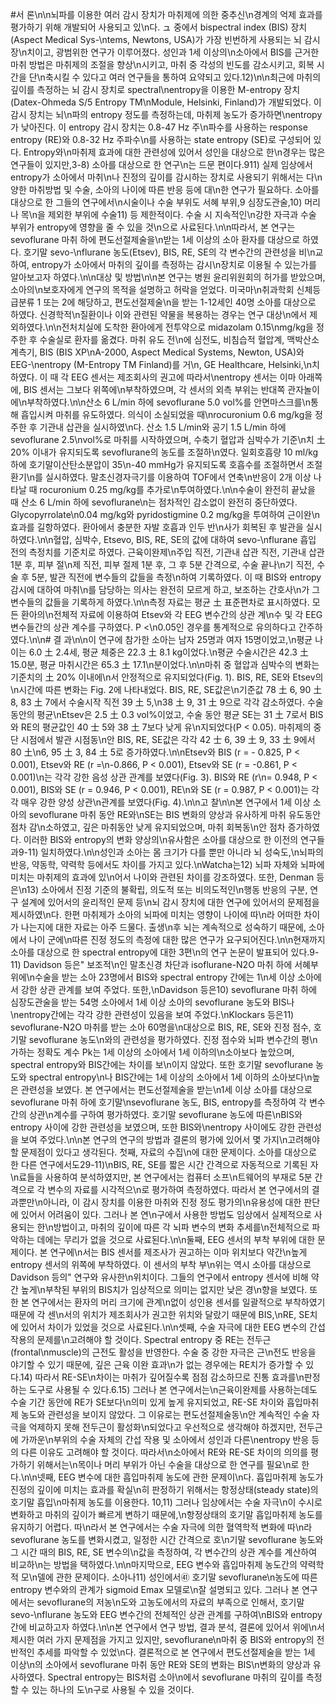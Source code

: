 #서 론\n\n뇌파를 이용한 여러 감시 장치가 마취제에 의한 중추신\n경계의 억제 효과를 평가하기 위해 개발되어 사용되고 있\n다. ュ 중에서 bispectral index (BIS) 장치(Aspect Medical Sys-\ntems, Newtons, USA)가 가장 빈번하게 사용되는 뇌 감시 장\n치이고, 광범위한 연구가 이루어졌다. 성인과 1세 이상의\n소아에서 BIS를 근거한 마취 방법은 마취제의 조절을 향상\n시키고, 마취 중 각성의 빈도를 감소시키고, 회복 시간을 단\n축시킬 수 있다고 여러 연구들을 통하여 요약되고 있다.12)\n\n최근에 마취의 깊이를 측정하는 뇌 감시 장치로 spectral\nentropy을 이용한 M-entropy 장치(Datex-Ohmeda S/5 Entropy TM\nModule, Helsinki, Finland)가 개발되었다. 이 감시 장치는 뇌\n파의 entropy 정도를 측정하는데, 마취제 농도가 증가하면\nentropy가 낮아진다. 이 entropy 감시 장치는 0.8-47 Hz 주\n파수를 사용하는 response entropy (RE)와 0.8-32 Hz 주파수\n를 사용하는 state entropy (SE)로 구성되어 있다. Entropy와\n마취제 효과에 대한 관련성에 있어서 성인을 대상으로 한\n경우는 많은 연구들이 있지만,3-8) 소아를 대상으로 한 연구\n는 드문 편이다.911) 실제 임상에서 entropy가 소아에서 마취\n나 진정의 깊이를 감시하는 장치로 사용되기 위해서는 다\n양한 마취방법 및 수술, 소아의 나이에 따른 반응 등에 대\n한 연구가 필요하다. 소아를 대상으로 한 그들의 연구에서\n시술이나 수술 부위도 서혜 부위,9 심장도관술,10) 머리나 목\n을 제외한 부위에 수술11) 등 제한적이다. 수술 시 지속적인\n강한 자극과 수술 부위가 entropy에 영향을 줄 수 있을 것\n으로 사료된다.\n\n따라서, 본 연구는 sevoflurane 마취 하에 편도선절제술을\n받는 1세 이상의 소아 환자를 대상으로 하였다. 호기말 sevo-\nflurane 농도(Etsev), BIS, RE, SE의 각 변수간의 관련성을 비\n교하여, entropy가 소아에서 마취의 깊이를 측정하는 감시\n장치로 이용될 수 있는가를 알아보고자 하였다.\n\n대상 및 방법\n\n본 연구는 병원 윤리위원회의 허가를 받았으며, 소아의\n보호자에게 연구의 목적을 설명하고 허락을 얻었다. 미국마\n취과학회 신체등급분류 1 또는 2에 해당하고, 편도선절제술\n을 받는 1-12세인 40명 소아를 대상으로 하였다. 신경학적\n질환이나 이와 관련된 약물을 복용하는 경우는 연구 대상\n에서 제외하였다.\n\n전처치실에 도착한 환아에게 전투약으로 midazolam 0.15\nmg/kg을 정주한 후 수술실로 환자를 옮겼다. 마취 유도 전\n에 심전도, 비침습적 혈압계, 맥박산소계측기, BIS (BIS XP\nA-2000, Aspect Medical Systems, Newton, USA)와 EEG-\nentropy (M-Entropy TM Finland)를 거\n, GE Healthcare, Helsinki,\n치하였다. 이 때 각 EEG 센서는 제조회사의 권고에 따라서\nentropy 센서는 이마 아래쪽에, BIS 센서는 그보다 위쪽에\n부착하였으며, 각 센서의 외측 부위는 반대쪽 관자놀이에\n부착하였다.\n\n산소 6 L/min 하에 sevoflurane 5.0 vol%를 안면마스크를\n통해 흡입시켜 마취를 유도하였다. 의식이 소실되었을 때\nrocuronium 0.6 mg/kg을 정주한 후 기관내 삽관을 실시하였\n다. 산소 1.5 L/min와 공기 1.5 L/min 하에 sevoflurane 2.5\nvol%로 마취를 시작하였으며, 수축기 혈압과 심박수가 기준\n치 土 20% 이내가 유지되도록 sevoflurane의 농도를 조절하\n였다. 일회호흡량 10 ml/kg 하에 호기말이산탄소분압이 35\n-40 mmHg가 유지되도록 호흡수를 조절하면서 조절 환기\n를 실시하였다. 말초신경자극기를 이용하여 TOF에서 연축\n반응이 2개 이상 나타날 때 rocuronium 0.25 mg/kg를 추가로\n투여하였다.\n\n수술이 완전히 끝났을 때 산소 6 L/min 하에 sevoflurane\n는 점차적인 감소없이 완전히 중단하였다. Glycopyrrolate\n0.04 mg/kg와 pyridostigmine 0.2 mg/kg을 투여하여 근이완\n효과를 길항하였다. 환아에서 충분한 자발 호흡과 인두 반\n사가 회복된 후 발관을 실시하였다.\n\n혈압, 심박수, Etsevo, BIS, RE, SE의 값에 대하여 sevo-\nflurane 흡입 전의 측정치를 기준치로 하였다. 근육이완제\n주입 직전, 기관내 삽관 직전, 기관내 삽관 1분 후, 피부 절\n제 직전, 피부 절제 1분 후, 그 후 5분 간격으로, 수술 끝나\n기 직전, 수술 후 5분, 발관 직전에 변수들의 값들을 측정\n하여 기록하였다. 이 때 BIS와 entropy 감시에 대하여 마취\n를 담당하는 의사는 완전히 모르게 하고, 보조하는 간호사\n가 그 변수들의 값들을 기록하게 하였다.\n\n측정 자료는 평균 土 표준편차로 표시하였다. 모든 환아의\n전체적 자료에 이용하여 Etsev와 각 EEG 변수간의 상관 계\n수 및 각 EEG 변수들간의 상관 계수를 구하였다. P <\n0.05인 경우를 통계적으로 유의하다고 간주하였다.\n\n# 결 과\n\n이 연구에 참가한 소아는 남자 25명과 여자 15명이었고,\n평균 나이는 6.0 土 2.4세, 평균 체중은 22.3 土 8.1 kg이었다.\n평균 수술시간은 42.3 土 15.0분, 평균 마취시간은 65.3 土 17.1\n분이었다.\n\n마취 중 혈압과 심박수의 변화는 기준치의 土 20% 이내에\n서 안정적으로 유지되었다(Fig. 1). BIS, RE, SE와 Etsev의\n시간에 따른 변화는 Fig. 2에 나타내었다. BIS, RE, SE값은\n기준값 78 土 6, 90 土 8, 83 土 7에서 수술시작 직전 39 土 5,\n38 土 9, 31 土 9으로 각각 감소하였다. 수술 동안의 평균\nEtsev은 2.5 土 0.3 vol%이었고, 수술 동안 평균 SE는 31 土 7로서 BIS와 RE의 평균값인 40 士 5와 38 土 7보다 낮게 유\n지되었다(P < 0.05). 마취제의 중단 시점에서 발관 시점동\n안 BIS, RE, SE값은 각각 42 士 6, 39 土 9, 33 土 9에서 80 土\n6, 95 土 3, 84 土 5로 증가하였다.\n\nEtsev와 BIS (r = - 0.825, P < 0.001), Etsev와 RE (r =\n-0.866, P < 0.001), Etsev와 SE (r = -0.861, P < 0.001)\n는 각각 강한 음성 상관 관계를 보였다(Fig. 3). BIS와 RE (r\n= 0.948, P < 0.001), BIS와 SE (r = 0.946, P < 0.001), RE\n와 SE (r = 0.987, P < 0.001)는 각각 매우 강한 양성 상관\n관계를 보였다(Fig. 4).\n\n고 찰\n\n본 연구에서 1세 이상 소아의 sevoflurane 마취 동안 RE와\nSE는 BIS 변화의 양상과 유사하게 마취 유도동안 점차 감\n소하였고, 깊은 마취동안 낮게 유지되었으며, 마취 회복동\n안 점차 증가하였다. 이러한 BIS와 entropy의 변화 양상의\n유사함은 소아를 대상으로 한 이전의 연구들과9-11) 일치하였다.\n\n성인과 소아는 몸 크기가 다를 뿐만 아니라 뇌 성숙도,\n뇌파의 반응, 약동학, 약력학 등에서도 차이를 가지고 있다.\nWatcha는12) 뇌파 자체와 뇌파에 미치는 마취제의 효과에 있\n어서 나이와 관련된 차이를 강조하였다. 또한, Denman 등은\n13) 소아에서 진정 기준의 불확립, 의도적 또는 비의도적인\n행동 반응의 구분, 연구 설계에 있어서의 윤리적인 문제 등\n뇌 감시 장치에 대한 연구에 있어서의 문제점을 제시하였\n다. 한편 마취제가 소아의 뇌파에 미치는 영향이 나이에 따\n라 어떠한 차이가 나는지에 대한 자료는 아주 드물다. 출생\n후 뇌는 계속적으로 성숙하기 때문에, 소아에서 나이 군에\n따른 진정 정도의 측정에 대한 많은 연구가 요구되어진다.\n\n현재까지 소아를 대상으로 한 spectral entropy에 대한 3편\n의 연구 논문이 발표되어 있다.9-11) Davidson 등은\" 보조적\n인 말초신경 차단과 isoflurane-N2O 마취 하에 서혜부위에\n수술을 받는 소아 23명에서 BIS와 spectral entropy 간에는 1\n세 이상 소아에서 강한 상관 관계를 보여 주었다. 또한,\nDavidson 등은10) sevoflurane 마취 하에 심장도관술을 받는 54명 소아에서 1세 이상 소아의 sevoflurane 농도와 BIS나\nentropy간에는 각각 강한 관련성이 있음을 보여 주었다.\nKlockars 등은11) sevoflurane-N2O 마취를 받는 소아 60명을\n대상으로 BIS, RE, SE와 진정 점수, 호기말 sevoflurane 농도\n와의 관련성을 평가하였다. 진정 점수와 뇌파 변수간의 평\n가하는 정확도 계수 Pk는 1세 이상의 소아에서 1세 이하의\n소아보다 높았으며, spectral entropy와 BIS간에는 차이를 보\n이지 않았다. 또한 호기말 sevoflurane 농도와 spectral entropy\n나 BIS간에는 1세 이상의 소아에서 1세 이하의 소아보다\n높은 관련성을 보였다. 본 연구에서는 편도선절제술을 받는\n1세 이상 소아를 대상으로 sevoflurane 마취 하에 호기말\nsevoflurane 농도, BIS, entropy를 측정하여 각 변수간의 상관\n계수를 구하여 평가하였다. 호기말 sevoflurane 농도에 따른\nBIS와 entropy 사이에 강한 관련성을 보였으며, 또한 BIS와\nentropy 사이에도 강한 관련성을 보여 주었다.\n\n본 연구의 연구의 방법과 결론의 평가에 있어서 몇 가지\n고려해야 할 문제점이 있다고 생각된다. 첫째, 자료의 수집\n에 대한 문제이다. 소아를 대상으로 한 다른 연구에서도29-11)\nBIS, RE, SE를 짧은 시간 간격으로 자동적으로 기록된 자\n료들을 사용하여 분석하였지만, 본 연구에서는 컴퓨터 소프\n트웨어의 부재로 5분 간격으로 각 변수의 자료를 시각적으\n로 평가하여 측정하였다. 따라서 본 연구에서의 결과뿐만\n아니라, 이 감시 장치를 이용한 마취와 진정 정도 평가의\n유용성에 대한 판단에 있어서 어려움이 있다. 그러나 본 연\n구에서 사용한 방법도 임상에서 실제적으로 사용되는 한\n방법이고, 마취의 깊이에 따른 각 뇌파 변수의 변화 추세를\n전체적으로 파악하는 데에는 무리가 없을 것으로 사료된다.\n\n둘째, EEG 센서의 부착 부위에 대한 문제이다. 본 연구에\n서는 BIS 센서를 제조사가 권고하는 이마 위치보다 약간\n높게 entropy 센서의 위쪽에 부착하였다. 이 센서의 부착 부\n위는 역시 소아를 대상으로 Davidson 등의\" 연구와 유사한\n위치이다. 그들의 연구에서 entropy 센서에 비해 약간 높게\n부착된 부위의 BIS치가 임상적으로 의미는 없지만 낮은 경\n향을 보였다. 또한 본 연구에서는 환자의 머리 크기에 관계\n없이 성인용 센서를 일괄적으로 부착하였기 때문에 각 센\n서의 위치가 제조회사가 권고한 위치와 달랐기 때문에 BIS,\nRE, SE치에 있어서 차이가 있었을 것으로 사료된다.\n\n셋째, 수술 자극에 대한 EEG 변수의 간섭 작용의 문제를\n고려해야 할 것이다. Spectral entropy 중 RE는 전두근(frontal\nmuscle)의 근전도 활성을 반영한다. 수술 중 강한 자극은 근\n전도 반응을 야기할 수 있기 때문에, 깊은 근육 이완 효과\n가 없는 경우에는 RE치가 증가할 수 있다.14) 따라서 RE-SE\n차이는 마취가 깊어질수록 점점 감소하므로 진통 효과를\n판정하는 도구로 사용될 수 있다.6.15) 그러나 본 연구에서는\n근육이완제를 사용하는데도 수술 기간 동안에 RE가 SE보다\n의미 있게 높게 유지되었고, RE-SE 차이와 흡입마취제 농도와 관련성을 보이지 않았다. 그 이유로는 편도선절제술동\n안 계속적인 수술 자극을 억제하지 못해 전두근이 활성화\n되었다고 우선적으로 생각해야 하겠지만, 전두근에 가까운\n부위의 수술 자체의 간섭 작용 및 소아에서 성인과 다른\nentropy 반응 등의 다른 이유도 고려해야 할 것이다. 따라서\n소아에서 RE와 RE-SE 차이의 의의를 평가하기 위해서는\n목이나 머리 부위가 아닌 수술을 대상으로 한 연구를 필요\n로 한다.\n\n넷째, EEG 변수에 대한 흡입마취제 농도에 관한 문제이\n다. 흡입마취제 농도가 진정의 깊이에 미치는 효과를 확실\n히 판정하기 위해서는 항정상태(steady state)의 호기말 흡입\n마취제 농도를 이용한다. 10,11) 그러나 임상에서는 수술 자극\n이 수시로 변화하고 마취의 깊이가 빠르게 변하기 때문에,\n항정상태의 호기말 흡입마취제 농도를 유지하기 어렵다. 따\n라서 본 연구에서는 수술 자극에 의한 혈역학적 변화에 따\n라 sevoflurane 농도를 변화시켰고, 일정한 시간 간격으로 호\n기말 sevoflurane 농도와 그 시간 때의 BIS, RE, SE 변수의\n값을 측정하여, 각 변수간의 상관 계수를 계산하여 비교하\n는 방법을 택하였다.\n\n마지막으로, EEG 변수와 흡입마취제 농도간의 약력학적 모\n델에 관한 문제이다. 소아나11) 성인에서㊶ 호기말 sevoflurane\n농도에 따른 entropy 변수와의 관계가 sigmoid Emax 모델로\n잘 설명되고 있다. 그러나 본 연구에서는 sevoflurane의 저농\n도와 고농도에서의 자료의 부족으로 인해서, 호기말 sevo-\nflurane 농도와 EEG 변수간의 전체적인 상관 관계를 구하여\nBIS와 entropy간에 비교하고자 하였다.\n\n본 연구에서 연구 방법, 결과 분석, 결론에 있어서 위에\n서 제시한 여러 가지 문제점을 가지고 있지만, sevoflurane\n마취 중 BIS와 entropy의 전반적인 추세를 파악할 수 있었\n다. 결론적으로 본 연구에서 편도선절제술을 받는 1세 이상\n의 소아에서 sevoflurane 마취 동안 RE와 SE의 변화는 BIS\n변화의 양상과 유사하였다. Spectral entropy는 BIS처럼 소아\n에서 sevoflurane 마취의 깊이를 측정할 수 있는 하나의 도\n구로 사용될 수 있을 것이다.